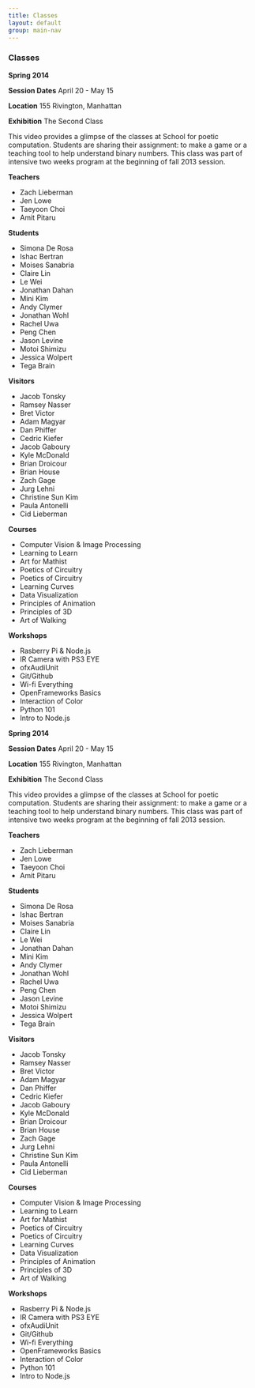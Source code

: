 ```yaml
---
title: Classes
layout: default
group: main-nav
---
```


<section class="current-tab">
<div class="centering-wrapper">
<h3>Classes</h3>
<!-- <p>SFPC frequently asked questions.</p> -->
</div>
</section>

<section class="content-wrapper">
<div class="content-wrapper classes">

<article class="content classes">
<div class="content-image classes" style="background-image:url('/img/assets/images/blog/our_first_homework.png')">
</div>
<div class="content-info-wrapper classes">
<div class="content-title-info classes">
<p class="title"><b>Spring 2014</b></p>
<p class="date"><b>Session Dates</b> April 20 - May 15</p>
<p class="date"><b>Location</b> 155 Rivington, Manhattan</p>
<p class="date"><b>Exhibition</b> The Second Class</p>
</div>
<div class="content-details classes">
<p>This video provides a glimpse of the classes at School for poetic computation. Students are sharing their assignment: to make a game or a teaching tool to help understand binary numbers. This class was part of intensive two weeks program at the beginning of fall 2013 session.</p>
</div>
<div class="content-details classes participating-people">
<b>Teachers</b>
<ul>
<li>Zach Lieberman</li>
<li>Jen Lowe</li>
<li>Taeyoon Choi</li>
<li>Amit Pitaru</li>
</ul>
</div>
</div>
<div class="content-info-wrapper classes">
<div class="content-title-info classes">
<!-- <p class="title"><b>Spring 2014</b></p>
<p class="date">By <b>Taeyoon Choi</b> Feb 20th, 2014</p> -->
</div>
<div class="content-details classes participating-people">
<b>Students</b>
<ul>
<li>Simona De Rosa</li>
<li>Ishac Bertran</li>
<li>Moises Sanabria</li>
<li>Claire Lin</li>
<li>Le Wei</li>
<li>Jonathan Dahan</li>
<li>Mini Kim</li>
<li>Andy Clymer</li>
<li>Jonathan Wohl</li>
<li>Rachel Uwa</li>
<li>Peng Chen</li>
<li>Jason Levine</li>
<li>Motoi Shimizu</li>
<li>Jessica Wolpert</li>
<li>Tega Brain</li>
</ul>
</div>
<div class="content-details classes participating-people">
<b>Visitors</b>
<ul>
<li>Jacob Tonsky</li>
<li>Ramsey Nasser</li>
<li>Bret Victor</li>
<li>Adam Magyar</li>
<li>Dan Phiffer</li>
<li>Cedric Kiefer</li>
<li>Jacob Gaboury</li>
<li>Kyle McDonald</li>
<li>Brian Droicour</li>
<li>Brian House</li>
<li>Zach Gage</li>
<li>Jurg Lehni</li>
<li>Christine Sun Kim</li>
<li>Paula Antonelli</li>
<li>Cid Lieberman</li>
</ul>
</div>
<div class="content-details classes participating-people">
<b>Courses</b>
<ul>
<li>Computer Vision & Image Processing</li>
<li>Learning to Learn</li>
<li>Art for Mathist</li>
<li>Poetics of Circuitry</li>
<li>Poetics of Circuitry</li>
<li>Learning Curves</li>
<li>Data Visualization</li>
<li>Principles of Animation</li>
<li>Principles of 3D</li>
<li>Art of Walking</li>
</ul>
</div>
<div class="content-details classes participating-people">
<b>Workshops</b>
<ul>
<li>Rasberry Pi & Node.js</li>
<li>IR Camera with PS3 EYE</li>
<li>ofxAudiUnit</li>
<li>Git/Github</li>
<li>Wi-fi Everything</li>
<li>OpenFrameworks Basics</li>
<li>Interaction of Color</li>
<li>Python 101</li>
<li>Intro to Node.js</li>
</ul>
</div>
</div>
</article>

<article class="content classes">
<div class="content-image classes" style="background-image:url('/img/assets/images/courses/computer_vision.jpg')">
</div>
<div class="content-info-wrapper classes">
<div class="content-title-info classes">
<p class="title"><b>Spring 2014</b></p>
<p class="date"><b>Session Dates</b> April 20 - May 15</p>
<p class="date"><b>Location</b> 155 Rivington, Manhattan</p>
<p class="date"><b>Exhibition</b> The Second Class</p>
</div>
<div class="content-details classes">
<p>This video provides a glimpse of the classes at School for poetic computation. Students are sharing their assignment: to make a game or a teaching tool to help understand binary numbers. This class was part of intensive two weeks program at the beginning of fall 2013 session.</p>
</div>

<div class="content-details classes participating-people">
<b>Teachers</b>
<ul>
<li>Zach Lieberman</li>
<li>Jen Lowe</li>
<li>Taeyoon Choi</li>
<li>Amit Pitaru</li>
</ul>
</div>
</div>
<div class="content-info-wrapper classes">
<div class="content-title-info classes">
<!-- <p class="title"><b>Spring 2014</b></p>
<p class="date">By <b>Taeyoon Choi</b> Feb 20th, 2014</p> -->
</div>
<div class="content-details classes participating-people">
<b>Students</b>
<ul>
<li>Simona De Rosa</li>
<li>Ishac Bertran</li>
<li>Moises Sanabria</li>
<li>Claire Lin</li>
<li>Le Wei</li>
<li>Jonathan Dahan</li>
<li>Mini Kim</li>
<li>Andy Clymer</li>
<li>Jonathan Wohl</li>
<li>Rachel Uwa</li>
<li>Peng Chen</li>
<li>Jason Levine</li>
<li>Motoi Shimizu</li>
<li>Jessica Wolpert</li>
<li>Tega Brain</li>
</ul>
</div>
<div class="content-details classes participating-people">
<b>Visitors</b>
<ul>
<li>Jacob Tonsky</li>
<li>Ramsey Nasser</li>
<li>Bret Victor</li>
<li>Adam Magyar</li>
<li>Dan Phiffer</li>
<li>Cedric Kiefer</li>
<li>Jacob Gaboury</li>
<li>Kyle McDonald</li>
<li>Brian Droicour</li>
<li>Brian House</li>
<li>Zach Gage</li>
<li>Jurg Lehni</li>
<li>Christine Sun Kim</li>
<li>Paula Antonelli</li>
<li>Cid Lieberman</li>
</ul>
</div>
<div class="content-details classes participating-people">
<b>Courses</b>
<ul>
<li>Computer Vision & Image Processing</li>
<li>Learning to Learn</li>
<li>Art for Mathist</li>
<li>Poetics of Circuitry</li>
<li>Poetics of Circuitry</li>
<li>Learning Curves</li>
<li>Data Visualization</li>
<li>Principles of Animation</li>
<li>Principles of 3D</li>
<li>Art of Walking</li>
</ul>
</div>
<div class="content-details classes participating-people">
<b>Workshops</b>
<ul>
<li>Rasberry Pi & Node.js</li>
<li>IR Camera with PS3 EYE</li>
<li>ofxAudiUnit</li>
<li>Git/Github</li>
<li>Wi-fi Everything</li>
<li>OpenFrameworks Basics</li>
<li>Interaction of Color</li>
<li>Python 101</li>
<li>Intro to Node.js</li>
</ul>
</div>
</div>
</article>


</div>

</section>